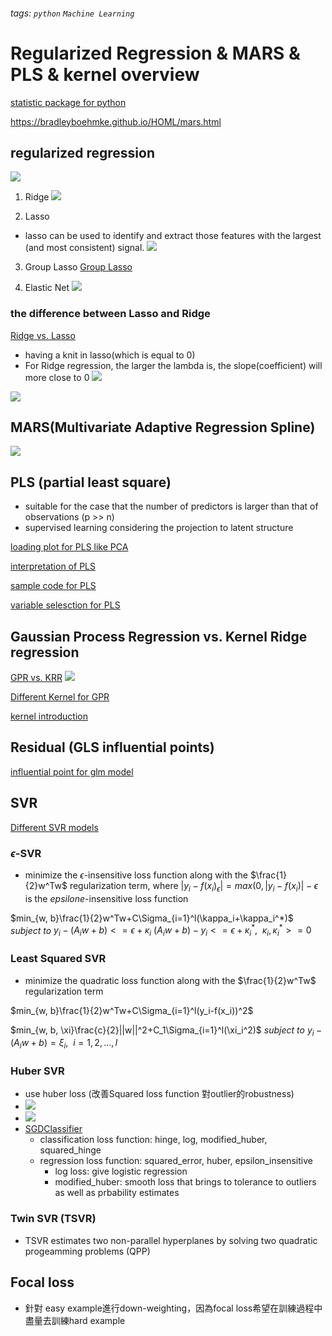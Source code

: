###### tags: `python` `Machine Learning`

Regularized Regression & MARS & PLS & kernel overview
===
[statistic package for python](https://www.statsmodels.org/stable/examples/index.html#robust-regression)

https://bradleyboehmke.github.io/HOML/mars.html
## regularized regression
![](https://i.imgur.com/cdBgFN6.png)

1. Ridge 
![](https://i.imgur.com/MXf9Kyk.png)

2. Lasso 
-  lasso can be used to identify and extract those features with the largest (and most consistent) signal.
![](https://i.imgur.com/cRRcaNn.png)

3. Group Lasso
[Group Lasso](https://leimao.github.io/blog/Group-Lasso/)

4. Elastic Net
![](https://i.imgur.com/cXffBR5.png)

### the difference between Lasso and Ridge
[Ridge vs. Lasso](https://www.youtube.com/watch?v=Xm2C_gTAl8c)
- having a knit in lasso(which is equal to 0)
- For Ridge regression, the larger the lambda is, the slope(coefficient) will more close to 0
![](https://i.imgur.com/nHXZsdP.png)

![](https://i.imgur.com/shRDZLd.png)

## MARS(Multivariate Adaptive Regression Spline)
![](https://i.imgur.com/hlP3Yfd.png)


## PLS (partial least square)
- suitable for the case that the number of predictors is larger than that of observations (p >> n)
- supervised learning considering the projection to latent structure

[loading plot for PLS like PCA](https://stackoverflow.com/questions/56477144/pls-da-loading-plot-in-python)

[interpretation of PLS](https://learnche.org/pid/latent-variable-modelling/projection-to-latent-structures/interpreting-pls-scores-and-loadings)

[sample code for PLS](http://www.science.smith.edu/~jcrouser/SDS293/labs/lab11-py.html)

[variable selesction for PLS](https://nirpyresearch.com/variable-selection-method-pls-python/)

## Gaussian Process Regression vs. Kernel Ridge regression
[GPR vs. KRR](https://scikit-learn.org/stable/modules/gaussian_process.html)
![](https://i.imgur.com/fLFwml2.png)

[Different Kernel for GPR](https://scikit-learn.org/0.24/auto_examples/gaussian_process/plot_gpr_prior_posterior.html#sphx-glr-auto-examples-gaussian-process-plot-gpr-prior-posterior-py)

[kernel introduction](https://www.cs.toronto.edu/~duvenaud/cookbook/)

## Residual (GLS influential points)
[influential point for glm model](https://www.statsmodels.org/stable/examples/notebooks/generated/influence_glm_logit.html)


## SVR
[Different SVR models](https://www.mdpi.com/1424-8220/20/23/6742/htm)
### $\epsilon$-SVR
- minimize the $\epsilon$-insensitive loss function along with the $\frac{1}{2}w^Tw$ regularization term, where $|y_i-f(x_i)_\epsilon|=max(0, |y_i-f(x_i)|-\epsilon$ is the $epsilone$-insensitive loss function

 
$min_{w, b}\frac{1}{2}w^Tw+C\Sigma_{i=1}^l(\kappa_i+\kappa_i^*)$
$subject \ to$ 
$y_i-(A_iw+b)<=\epsilon+\kappa_i$
$(A_iw+b)-y_i<=\epsilon+\kappa_i^*, \ \ \kappa_i, \kappa_i^*>=0$


### Least Squared SVR
- minimize the quadratic loss function along with the $\frac{1}{2}w^Tw$ regularization term

$min_{w, b}\frac{1}{2}w^Tw+C\Sigma_{i=1}^l(y_i-f(x_i))^2$

$min_{w, b, \xi}\frac{c}{2}||w||^2+C_1\Sigma_{i=1}^l(\xi_i^2)$
$subject \ to$
$y_i-(A_iw+b)=\xi_i, \ \ i=1, 2, ..., l$


### Huber SVR
- use huber loss (改善Squared loss function 對outlier的robustness)
- ![](https://i.imgur.com/wGREOYu.png)
- ![](https://i.imgur.com/cZ3Iido.png)
- [SGDClassifier](https://scikit-learn.org/stable/modules/generated/sklearn.linear_model.SGDClassifier.html)
    - classification loss function: hinge, log, modified_huber, squared_hinge
    - regression loss function: squared_error, huber, epsilon_insensitive
        - log loss: give logistic regression
        - modified_huber: smooth loss that brings to tolerance to outliers as well as prbability estimates



### Twin SVR (TSVR)
- TSVR estimates two non-parallel hyperplanes by solving two quadratic progeamming problems (QPP)






## Focal loss
- 針對 easy example進行down-weighting，因為focal loss希望在訓練過程中盡量去訓練hard example
